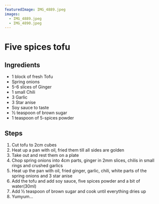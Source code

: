 ```yaml
---
featuredImage: IMG_4889.jpeg
images:
  - IMG_4889.jpeg
  - IMG_4890.jpeg
---
```


# Five spices tofu

## Ingredients

- 1 block of fresh Tofu
- Spring onions
- 5-6 slices of Ginger
- 1 small Chili
- 3 Garlic
- 3 Star anise
- Soy sauce to taste
- ½ teaspoon of brown sugar
- 1 teaspoon of 5-spices powder

## Steps

1. Cut tofu to 2cm cubes
1. Heat up a pan with oil, fried them till all sides are golden
1. Take out and rest them on a plate
1. Chop spring onions into 4cm parts, ginger in 2mm slices, chilis in small rings and crushed garlics
1. Heat up the pan with oil, fried ginger, garlic, chili, white parts of the spring onions and 3 star anise
1. Add the tofu and add soy sauce, five spices powder and a bit of water(30ml)
1. Add ½ teaspoon of brown sugar and cook until everything dries up
1. Yumyum...
